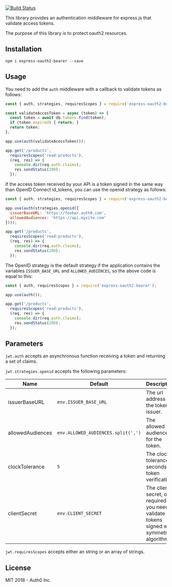 [![Build Status](https://travis-ci.org/auth0/express-openid-jwt.svg?branch=master)](https://travis-ci.org/auth0/express-openid-jwt)

This library provides an authentication middleware for express.js that validate access tokens.

The purpose of this library is to protect oauth2 resources.

## Installation

```
npm i express-oauth2-bearer --save
```

## Usage

You need to add the `auth` middleware with a callback to validate tokens as follows:

```javascript
const { auth, strategies, requiresScopes } = require('express-oauth2-bearer');

const validateAccesToken = async (token) => {
  const token = await db.tokens.find(token);
  if (token.expired) { return; }
  return token;
};

app.use(auth(validateAcessToken)));

app.get('/products',
  requiresScopes('read:products'),
  (req, res) => {
    console.dir(req.auth.claims);
    res.sendStatus(200);
  });
```

If the access token received by your API is a token signed in the same way than OpenID Connect id_tokens, you can use the openid strategy as follows:

```javascript
const { auth, strategies, requiresScopes } = require('express-oauth2-bearer');

app.use(auth(strategies.openid({
  issuerBaseURL: 'https://foobar.auth0.com',
  allowedAudiences: 'https://api.mysite.com'
})));

app.get('/products',
  requiresScopes('read:products'),
  (req, res) => {
    console.dir(req.auth.claims);
    res.sendStatus(200);
  });
```

The OpenID strategy is the default strategy if the application contains the variables `ISSUER_BASE_URL` and `ALLOWED_AUDIENCES`, so the above code is equal to this:

```javascript
const { auth, requiresScopes } = require('express-oauth2-bearer');

app.use(auth());

app.get('/products',
  requiresScopes('read:products'),
  (req, res) => {
    console.dir(req.auth.claims);
    res.sendStatus(200);
  });
```

## Parameters

`jwt.auth` accepts an asynchronous function receiving a token and returning a set of claims.

`jwt.strategies.openid` accepts the following parameters:


| Name                | Default                         | Description                                                                    |
|---------------------|---------------------------------|--------------------------------------------------------------------------------|
| issuerBaseURL       | `env.ISSUER_BASE_URL`           | The url address for the token issuer.                                          |
| allowedAudiences    | `env.ALLOWED_AUDIENCES.split(',')`       | The allowed audiences for the token.                                           |
| clockTolerance      | `5`                             | The clock's tolerance in seconds for token verification.                       |
| clientSecret        | `env.CLIENT_SECRET`             | The client secret, only required if you need to validate tokens signed with symmetric algorithms. |

`jwt.requiresScopes` accepts either an string or an array of strings.

## License

MIT 2018 - Auth0 Inc.
